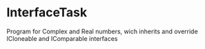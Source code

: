 # InterfaceTask
Program for Complex and Real numbers, wich inherits and override ICloneable and IComparable interfaces
